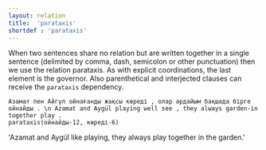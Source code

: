 ```yaml
---
layout: relation
title:  'parataxis'
shortdef : 'parataxis'
---
```


When two sentences share no relation but are written together in a single 
sentence (delimited by comma, dash, semicolon or other punctuation) then we use the relation parataxis. 
As with explicit coordinations, the last element is the governor. 
Also parenthetical and interjected clauses can receive the `parataxis` dependency. 

~~~ sdparse
Азамат пен Айгүл ойнағанды жақсы көреді , олар әрдайым бақшада бірге ойнайды . \n Azamat and Aygül playing well see , they always garden-in together play .
parataxis(ойнайды-12, көреді-6)
~~~
'Azamat and Aygül like playing, they always play together in the garden.'
